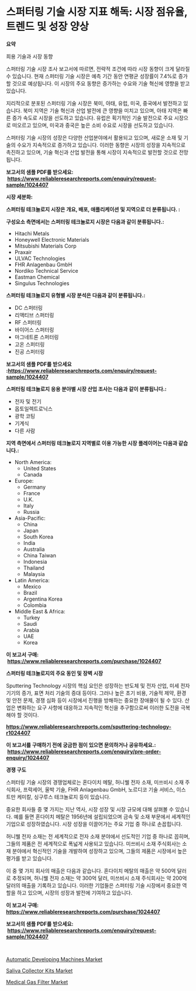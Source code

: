 <p><h1>스퍼터링 기술 시장 지표 해독: 시장 점유율, 트렌드 및 성장 양상</h1></p><p><strong>요약</strong></p>
<p><p>희용 기술과 시장 동향</p><p>스퍼터링 기술 시장 조사 보고서에 따르면, 전략적 조건에 따라 시장 동향이 크게 달라질 수 있습니다. 현재 스퍼터링 기술 시장은 예측 기간 동안 연평균 성장률이 7.4%로 증가할 것으로 예상됩니다. 이 시장의 주요 동향은 증가하는 수요와 기술 혁신에 영향을 받고 있습니다. </p><p>지리적으로 분포된 스퍼터링 기술 시장은 북미, 아태, 유럽, 미국, 중국에서 발전하고 있습니다. 북미 지역은 기술 혁신과 산업 발전에 큰 영향을 미치고 있으며, 아태 지역은 빠른 증가 속도로 시장을 선도하고 있습니다. 유럽은 획기적인 기술 발전으로 주요 시장으로 떠오르고 있으며, 미국과 중국은 높은 소비 수요로 시장을 선도하고 있습니다.</p><p>스퍼터링 기술 시장의 성장은 다양한 산업분야에서 활용되고 있으며, 새로운 소재 및 기술의 수요가 지속적으로 증가하고 있습니다. 이러한 동향은 시장의 성장을 지속적으로 촉진하고 있으며, 기술 혁신과 산업 발전을 통해 시장이 지속적으로 발전할 것으로 전망됩니다.</p></p>
<p><strong>보고서의 샘플 PDF를 받으세요: &nbsp;<a href="https://www.reliableresearchreports.com/enquiry/request-sample/1024407">https://www.reliableresearchreports.com/enquiry/request-sample/1024407</a></strong></p>
<p><strong>시장 세분화:</strong></p>
<p><strong> 스퍼터링 테크놀로지 시장은 개요, 배포, 애플리케이션 및 지역으로 더 분류됩니다. :</strong></p>
<p><strong>구성요소 측면에서는 스퍼터링 테크놀로지 시장은 다음과 같이 분류됩니다.:</strong></p>
<p><ul><li>Hitachi Metals</li><li>Honeywell Electronic Materials</li><li>Mitsubishi Materials Corp</li><li>Praxair</li><li>ULVAC Technologies</li><li>FHR Anlagenbau GmbH</li><li>Nordiko Technical Service</li><li>Eastman Chemical</li><li>Singulus Technologies</li></ul></p>
<p><strong> 스퍼터링 테크놀로지 유형별 시장 분석은 다음과 같이 분류됩니다.:</strong></p>
<p><ul><li>DC 스퍼터링</li><li>리액티브 스퍼터링</li><li>RF 스퍼터링</li><li>바이어스 스퍼터링</li><li>마그네트론 스퍼터링</li><li>고온 스퍼터링</li><li>진공 스퍼터링</li></ul></p>
<p><strong>보고서의 샘플 PDF를 받으세요 :<a href="https://www.reliableresearchreports.com/enquiry/request-sample/1024407">https://www.reliableresearchreports.com/enquiry/request-sample/1024407</a></strong></p>
<p><strong> 스퍼터링 테크놀로지 응용 분야별 시장 산업 조사는 다음과 같이 분류됩니다.:</strong></p>
<p><ul><li>전자 및 전기</li><li>옵토일렉트로닉스</li><li>광학 코팅</li><li>기계식</li><li>다른 사람</li></ul></p>
<p><strong>지역 측면에서 스퍼터링 테크놀로지 지역별로 이용 가능한 시장 플레이어는 다음과 같습니다.:</strong></p>
<p><ul>
    <li>
        North America:
        <ul>
            <li>United States</li>
            <li>Canada</li>
        </ul>
    </li>
    <li>
        Europe:
        <ul>
            <li>Germany</li>
            <li>France</li>
            <li>U.K.</li>
            <li>Italy</li>
            <li>Russia</li>
        </ul>
    </li>
    <li>
        Asia-Pacific:
        <ul>
            <li>China</li>
            <li>Japan</li>
            <li>South Korea</li>
            <li>India</li>
            <li>Australia</li>
            <li>China Taiwan</li>
            <li>Indonesia</li>
            <li>Thailand</li>
            <li>Malaysia</li>
        </ul>
    </li>
    <li>
        Latin America:
        <ul>
            <li>Mexico</li>
            <li>Brazil</li>
            <li>Argentina Korea</li>
            <li>Colombia</li>
        </ul>
    </li>
    <li>
        Middle East & Africa:
        <ul>
            <li>Turkey</li>
            <li>Saudi</li>
            <li>Arabia</li>
            <li>UAE</li>
            <li>Korea</li>
        </ul>
    </li>
    </ul></p>
<p><strong>이 보고서 구매: &nbsp;<a href="https://www.reliableresearchreports.com/purchase/1024407">https://www.reliableresearchreports.com/purchase/1024407</a></strong></p>
<p><strong>스퍼터링 테크놀로지의 주요 동인 및 장벽 시장</strong></p>
<p><p>Sputtering Technology 시장의 핵심 요인은 성장하는 반도체 및 전자 산업, 미세 전자기기의 증가, 표면 처리 기술의 증대 등이다. 그러나 높은 초기 비용, 기술적 제약, 환경 및 안전 문제, 경쟁 심화 등이 시장에서 진행을 방해하는 중요한 장애물이 될 수 있다. 산업은 변화하는 요구 사항에 대응하고 지속적인 혁신을 추구함으로써 이러한 도전을 극복해야 할 것이다.</p></p>
<p><strong><a href="https://www.reliableresearchreports.com/sputtering-technology-r1024407">https://www.reliableresearchreports.com/sputtering-technology-r1024407</a></strong></p>
<p><strong>이 보고서를 구매하기 전에 궁금한 점이 있으면 문의하거나 공유하세요.: &nbsp;<a href="https://www.reliableresearchreports.com/enquiry/pre-order-enquiry/1024407">https://www.reliableresearchreports.com/enquiry/pre-order-enquiry/1024407</a></strong></p>
<p><strong>경쟁 구도</strong></p>
<p><p>스퍼터링 기술 시장의 경쟁업체로는 혼다이치 메탈, 허니웰 전자 소재, 미쓰비시 소재 주식회사, 프락세어, 울박 기술, FHR Anlagenbau GmbH, 노르디코 기술 서비스, 이스트만 케미칼, 싱구루스 테크놀로지 등이 있습니다. </p><p>중요한 회사들 중 몇 가지는 지난 역사, 시장 성장 및 시장 규모에 대해 살펴볼 수 있습니다. 예를 들면 혼다이치 메탈은 1956년에 설립되었으며 금속 및 소재 부문에서 세계적인 기업으로 성장하였습니다. 시장 성장을 이끌어가는 주요 기업 중 하나로 손꼽힙니다.</p><p>허니웰 전자 소재는 전 세계적으로 전자 소재 분야에서 선도적인 기업 중 하나로 꼽히며, 그들의 제품은 전 세계적으로 폭넓게 사용되고 있습니다. 미쓰비시 소재 주식회사는 소재 분야에서 혁신적인 기술을 개발하여 성장하고 있으며, 그들의 제품은 시장에서 높은 평가를 받고 있습니다.</p><p>이 중 몇 가지 회사의 매출은 다음과 같습니다. 혼다이치 메탈의 매출은 약 500억 달러로 추정되며, 허니웰 전자 소재는 약 300억 달러, 미쓰비시 소재 주식회사는 약 200억 달러의 매출을 기록하고 있습니다. 이러한 기업들은 스퍼터링 기술 시장에서 중요한 역할을 하고 있으며, 시장의 성장과 발전에 기여하고 있습니다.</p></p>
<p><strong>이 보고서 구매: &nbsp; <a href="https://www.reliableresearchreports.com/purchase/1024407">https://www.reliableresearchreports.com/purchase/1024407</a></strong></p>
<p><strong>보고서의 샘플 PDF를 받으세요: &nbsp;<a href="https://www.reliableresearchreports.com/enquiry/request-sample/1024407">https://www.reliableresearchreports.com/enquiry/request-sample/1024407</a></strong><strong></strong></p>
<p>&nbsp;</p>
<p><p><a href="https://www.linkedin.com/pulse/automatic-developing-machines-market-insight-trends-growth-eau1e?trackingId=BKzBdoE7SRuyHWs21MgUww%3D%3D">Automatic Developing Machines Market</a></p><p><a href="https://www.linkedin.com/pulse/saliva-collector-kits-market-key-successful-business-sjnne?trackingId=BMBE8bTrFLFO%2FyhujlGRAw%3D%3D">Saliva Collector Kits Market</a></p><p><a href="https://www.linkedin.com/pulse/medical-gas-filter-market-size-reveals-best-marketing-channels-jkgje?trackingId=HC4hhrx98AKQXbpXgiMkEw%3D%3D">Medical Gas Filter Market</a></p></p>